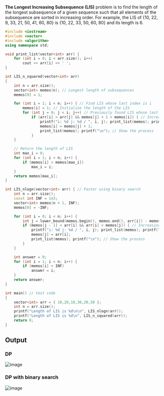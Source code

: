 **The Longest Increasing Subsequence (LIS)** problem is to find the length of the longest subsequence of a given sequence such that all elements of the subsequence are sorted in increasing order. For example, the LIS of {10, 22, 9, 33, 21, 50, 41, 60, 80} is {10, 22, 33, 50, 60, 80} and its length is 6. 

~~~c++
#include <iostream>
#include <vector>
#include <algorithm>
using namespace std;

void print_list(vector<int> arr) {
	for (int i = 0; i < arr.size(); i++)
		cout << arr[i] << ' ';
}

int LIS_n_squared(vector<int> arr)
{
	int n = arr.size();
	vector<int> memos(n); // Longest length of subsequences
	memos[0] = 1;

	for (int i = 1; i < n; i++) { // Find LIS whose last index is i
		memos[i] = 1; // Initialize the length of the LIS
		for (int j = 0; j < i; j++) // Previously found LIS whose last index is j
			if (arr[i] > arr[j] && memos[j] + 1 > memos[i]) { // Increasing sequence && adding the [j] LIS makes the current subsequence longer
				printf("i: %d j: %d / ", i, j); print_list(memos); printf(" -> "); // Show the process
				memos[i] = memos[j] + 1;
				print_list(memos); printf("\n"); // Show the process
			}
	}

	// Return the length of LIS
	int max_i = 0;
	for (int i = 1; i < n; i++) {
		if (memos[i] > memos[max_i])
			max_i = i;
	}
	return memos[max_i];
}

int LIS_nlogn(vector<int> arr) { // Faster using binary search
	int n = arr.size();
	const int INF = 1e3;
	vector<int> memos(n + 1, INF);
	memos[0] = -INF;

	for (int i = 0; i < n; i++) {
		int j = lower_bound(memos.begin(), memos.end(), arr[i]) - memos.begin(); // binary search
		if (memos[j - 1] < arr[i] && arr[i] < memos[j]) { // Increasing sequence && a longer sequence is made
			printf("i: %d j: %d / ", i, j); print_list(memos); printf(" -> "); // Show the process
			memos[j] = arr[i];
			print_list(memos); printf("\n"); // Show the process
		}
	}

	int answer = 0;
	for (int i = 1; i < n; i++) {
		if (memos[i] < INF)
			answer = i;
	}
	return answer;
}

int main() // test code
{
	vector<int> arr = { 10,20,10,30,20,50 };
	int n = arr.size();
	printf("Length of LIS is %d\n\n", LIS_nlogn(arr));
	printf("Length of LIS is %d\n", LIS_n_squared(arr));
	return 0;
}
~~~
## Output
### DP
![image](https://user-images.githubusercontent.com/67142421/176540948-ff1a20de-2d06-41e9-ac4f-bbda6f2e157d.png)

### DP with binary search
![image](https://user-images.githubusercontent.com/67142421/176553448-08e0f20d-4904-4f29-a1a3-e7f30705e82f.png)
